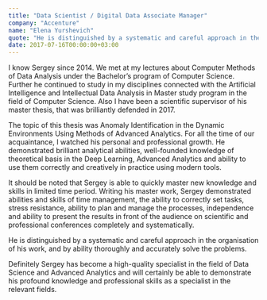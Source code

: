 ```yaml
---
title: "Data Scientist / Digital Data Associate Manager"
company: "Accenture"
name: "Elena Yurshevich"
quote: "He is distinguished by a systematic and careful approach in the organisation of his work, and by ability thoroughly and accurately solve the problems."
date: 2017-07-16T00:00:00+03:00
---
```


I know Sergey since 2014.
We met at my lectures about Computer Methods of Data Analysis under the Bachelor’s program of Computer Science.
Further he continued to study in my disciplines connected with the Artificial Intelligence and Intellectual Data Analysis in Master study program in the field of Computer Science.
Also I have been a scientific supervisor of his master thesis, that was brilliantly defended in 2017.

The topic of this thesis was Anomaly Identification in the Dynamic Environments Using Methods of Advanced Analytics.
For all the time of our acquaintance, I watched his personal and professional growth.
He demonstrated brilliant analytical abilities, well-founded knowledge of theoretical basis in the Deep Learning, Advanced Analytics and ability to use them correctly and creatively in practice using modern tools.

It should be noted that Sergey is able to quickly master new knowledge and skills in limited time period.
Writing his master work, Sergey demonstrated abilities and skills of time management, the ability to correctly set tasks, stress resistance, ability to plan and manage the processes, independence and ability to present the results in front of the audience on scientific and professional conferences completely and systematically.

He is distinguished by a systematic and careful approach in the organisation of his work, and by ability thoroughly and accurately solve the problems.

Definitely Sergey has become a high-quality specialist in the field of Data Science and Advanced Analytics and will certainly be able to demonstrate his profound knowledge and professional skills as a specialist in the relevant fields.
